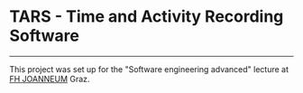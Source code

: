 # TARS - Time and Activity Recording Software
---
This project was set up for the "Software engineering advanced" lecture at [FH JOANNEUM](https://www.fh-joanneum.at/) Graz.
